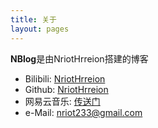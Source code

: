 ```yaml
---
title: 关于
layout: pages
---
```


**NBlog**是由NriotHrreion搭建的博客

- Bilibili: [NriotHrreion](https://space.bilibili.com/167995410)
- Github: [NriotHrreion](https://github.com/NriotHrreion)
- 网易云音乐: [传送门](https://music.163.com/#/user/home?id=550795833)
- e-Mail: [nriot233@gmail.com](mailto:nriot233@gmail.com) 

